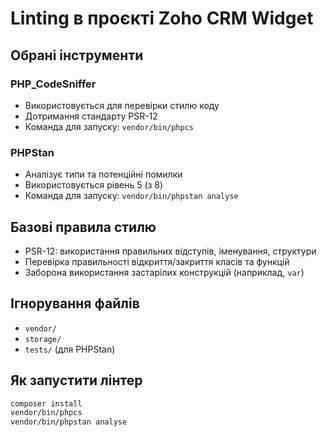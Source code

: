 # Linting в проєкті Zoho CRM Widget

## Обрані інструменти

### PHP_CodeSniffer
- Використовується для перевірки стилю коду
- Дотримання стандарту PSR-12
- Команда для запуску: `vendor/bin/phpcs`

### PHPStan
- Аналізує типи та потенційні помилки
- Використовується рівень 5 (з 8)
- Команда для запуску: `vendor/bin/phpstan analyse`

## Базові правила стилю
- PSR-12: використання правильних відступів, іменування, структури
- Перевірка правильності відкриття/закриття класів та функцій
- Заборона використання застарілих конструкцій (наприклад, `var`)

## Ігнорування файлів
- `vendor/`
- `storage/`
- `tests/` (для PHPStan)

## Як запустити лінтер
```bash
composer install
vendor/bin/phpcs
vendor/bin/phpstan analyse
